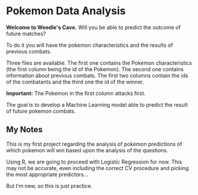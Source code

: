 # Pokemon Data Analysis

**Welcome to Weedle's Cave.**  Will you be able to predict the outcome of future matches?

To do it you will have the pokemon characteristics and the results of previous combats.

Three files are available. The first one contains the Pokemon characteristics (the first column being the id of the Pokemon). The second one contains information about previous combats. The first two columns contain the ids of the combatants and the third one the id of the winner. 

**Important:** The Pokemon in the first column attacks first.

The goal is to develop a Machine Learning model able to predict the result of future pokemon combats.

## My Notes

This is my first project regarding the analysis of pokemon predictions of which pokemon will win based upon the analysis of the questions.  

Using R, we are going to proceed with Logistic Regression for now.  This may not be accurate, even including the correct CV procedure and picking
the most appropriate predictors... 

But I'm new, so this is just practice.


